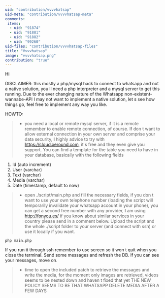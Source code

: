 ```yaml
---
uid: "contribution/vvvvhatsap"
uid-meta: "contribution/vvvvhatsap-meta"
comments: 
 items: 
  - uid: "91874"
  - uid: "91881"
  - uid: "91882"
  - uid: "99260"
uid-files: "contribution/vvvvhatsap-files"
title: "Vvvvhatsap"
image: "vvvvhatsap.png"
contribution: "true"
---
```


Hi
<div class="box">
DISCLAIMER: this mostly a php/mysql hack to connect to whatsapp and not a native solution, you ll need a php interpreter and a mysql server to get this running. Due to the ever changing nature of the Whatsapp non-existent-wannabe-API I may not want to implement a native solution, let s see how things go, feel free to implement any way you like.</div>

HOWTO:

>- you need a local or remote mysql server, if it is a remote remember to enable remote connection, of course. If don t want to allow external connection in your own server and comprise your data security, I highly advice to try with https://cloud.xeround.com, it s free and they even give you support.
You can find a template for the table you need to have in your database, basically with the following fields

1. Id (auto increment)
1. User (varchar)
1. Text (varchar)
1. Media (varchar)
1. Date (timestamp, default to now)

>- open ./script/main.php and fill the necessary fields, if you don t want to use your own telephone number (loading the script will temporarily invalidate your whatsapp account in your phone), you can get a second free number with any provider, I am using http://fonyou.es/ if you know about similar services in your country please send in a comment below.
Upload the script and the whole ./script folder to your server (and connect with ssh) or use it locally if you want.
```
php main.php
```
If you run it through ssh remember to use screen so it won t quit when you close the terminal.
Send some messages and refresh the DB. If you can see your messages, move on.

>- time to open the included patch to retrieve the messages and write the media, for the moment only images are retrieved, videos seems to be nested down and haven t fixed that yet
THE NEW POLICY SEEMS TO BE THAT WHATSAPP DELETE MEDIA AFTER A FEW DAYS